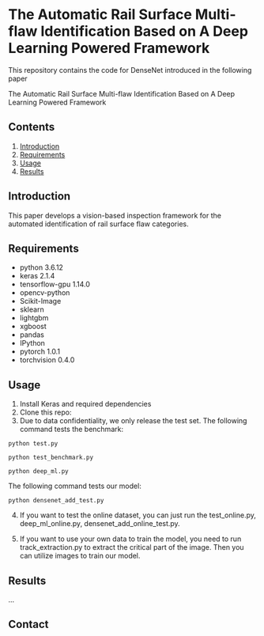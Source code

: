 # The Automatic Rail Surface Multi-flaw Identification Based on A Deep Learning Powered Framework

This repository contains the code for DenseNet introduced in the following paper

The Automatic Rail Surface Multi-flaw Identification Based on A Deep Learning Powered Framework

## Contents
1. [Introduction](#introduction)
2. [Requirements](#requirements)
3. [Usage](#usage)
4. [Results](#results)

## Introduction
This paper develops a vision-based inspection framework for the automated identification of rail surface flaw categories.

## Requirements
* python 3.6.12
* keras 2.1.4
* tensorflow-gpu 1.14.0
* opencv-python
* Scikit-Image
* sklearn
* lightgbm
* xgboost
* pandas
* IPython
* pytorch 1.0.1
* torchvision 0.4.0

## Usage
1. Install Keras and required dependencies
2. Clone this repo:
3. Due to data confidentiality, we only release the test set. The following command tests the benchmark:
```
python test.py
``` 
```
python test_benchmark.py
``` 
```
python deep_ml.py
``` 
The following command tests our model:
```
python densenet_add_test.py
```

4. If you want to test the online dataset, you can just run the test_online.py, deep_ml_online.py, densenet_add_online_test.py.

5. If you want to use your own data to train the model, you need to run track_extraction.py to extract the critical part of the image. Then you can utilize images to train our model.

## Results
...

## Contact


